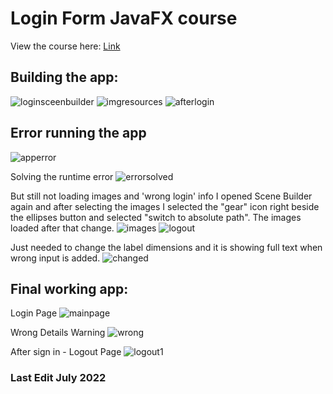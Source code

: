 # Login Form JavaFX course 

View the course here: [Link](https://www.youtube.com/watch?v=HBBtlwGpBek&t=747s)

## Building the app: 
![loginsceenbuilder](https://user-images.githubusercontent.com/83961643/177155532-aa902495-1fe6-4e0c-8c6d-15a90802762f.jpeg)
![imgresources](https://user-images.githubusercontent.com/83961643/177161468-13cdae4f-abe0-4518-837a-49f4fe126007.jpeg)
![afterlogin](https://user-images.githubusercontent.com/83961643/177172729-3442b350-bba5-4914-be61-47d328e939ff.jpeg)


## Error running the app
![apperror](https://user-images.githubusercontent.com/83961643/177177397-ea40bbc9-b439-43c5-8afe-5e2e0a525dd5.jpeg)

Solving the runtime error
![errorsolved](https://user-images.githubusercontent.com/83961643/177181726-74ed5140-622d-4665-ab5a-3e39317bf2b2.jpeg)

But still not loading images and 'wrong login' info
I opened Scene Builder again and after selecting the images I selected the "gear" icon right beside the ellipses button and selected "switch to absolute path". 
The images loaded after that change. 
![images](https://user-images.githubusercontent.com/83961643/177182687-8c8f62d8-ef90-4545-8ddc-0f6c2acc664d.jpeg)
![logout](https://user-images.githubusercontent.com/83961643/177188409-be4d1cc6-2df9-45c2-8992-39e637bbc45e.jpeg)


Just needed to change the label dimensions and it is showing full text when wrong input is added.
![changed](https://user-images.githubusercontent.com/83961643/177187198-0fa9c88b-8f34-4147-84f5-5804c2a7f57d.jpeg)


## Final working app: 
Login Page
![mainpage](https://user-images.githubusercontent.com/83961643/177188355-7227cf31-e625-49b1-835e-ff0d6a80b3bd.jpeg)

Wrong Details Warning 
![wrong](https://user-images.githubusercontent.com/83961643/177188404-e132d4e2-5709-43f0-84d4-cc2cd6da1dbe.jpeg)

After sign in - Logout Page
![logout1](https://user-images.githubusercontent.com/83961643/177189556-0bebf0c8-2cce-41a7-ac4c-a7ab78dcfe5b.jpeg)


### Last Edit July 2022

